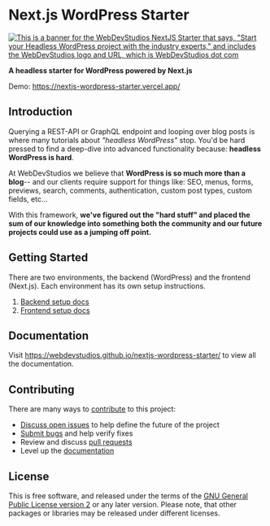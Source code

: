 # Next.js WordPress Starter

[![This is a banner for the WebDevStudios NextJS Starter that says, "Start your Headless WordPress project with the industry experts," and includes the WebDevStudios logo and URL, which is WebDevStudios dot com](https://nextjs.wpengine.com/wp-content/uploads/2021/06/WDS-GitHub-Banner.png)](https://webdevstudios.com/solutions/wordpress-headless-cms/)

**A headless starter for WordPress powered by Next.js**

Demo: <https://nextjs-wordpress-starter.vercel.app/>

## Introduction

Querying a REST-API or GraphQL endpoint and looping over blog posts is where many tutorials about _"headless WordPress"_ stop. You'd be hard pressed to find a deep-dive into advanced functionality because: **headless WordPress is hard**.

At WebDevStudios we believe that **WordPress is so much more than a blog**-- and our clients require support for things like: SEO, menus, forms, previews, search, comments, authentication, custom post types, custom fields, etc...

With this framework, **we've figured out the "hard stuff" and placed the sum of our knowledge into something both the community and our future projects could use as a jumping off point.**

## Getting Started

There are two environments, the backend (WordPress) and the frontend (Next.js). Each environment has its own setup instructions.

1. [Backend setup docs](/docs/backend/index)
2. [Frontend setup docs](/docs/frontend/index)

## Documentation

Visit <https://webdevstudios.github.io/nextjs-wordpress-starter/> to view all the documentation.

## Contributing

There are many ways to [contribute](/CONTRIBUTING.md) to this project:

- [Discuss open issues](/issues) to help define the future of the project
- [Submit bugs](/issues) and help verify fixes
- Review and discuss [pull requests](pulls)
- Level up the [documentation](https://webdevstudios.github.io/nextjs-wordpress-starter/docs/other/docusaurus)

## License

This is free software, and released under the terms of the [GNU General Public License version 2](/LICENSE.md) or any later version. Please note, that other packages or libraries may be released under different licenses.
